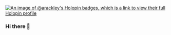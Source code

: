 [![An image of @arackley's Holopin badges, which is a link to view their full Holopin profile](https://holopin.me/arackley)](https://holopin.io/@arackley)

### Hi there 👋

<!--
**ageddesi/ageddesi** is a ✨ _special_ ✨ repository because its `README.md` (this file) appears on your GitHub profile.

Here are some ideas to get you started:

- 🔭 I’m currently working on ...
- 🌱 I’m currently learning ...
- 👯 I’m looking to collaborate on ...
- 🤔 I’m looking for help with ...
- 💬 Ask me about ...
- 📫 How to reach me: ...
- 😄 Pronouns: ...
- ⚡ Fun fact: ...
-->
